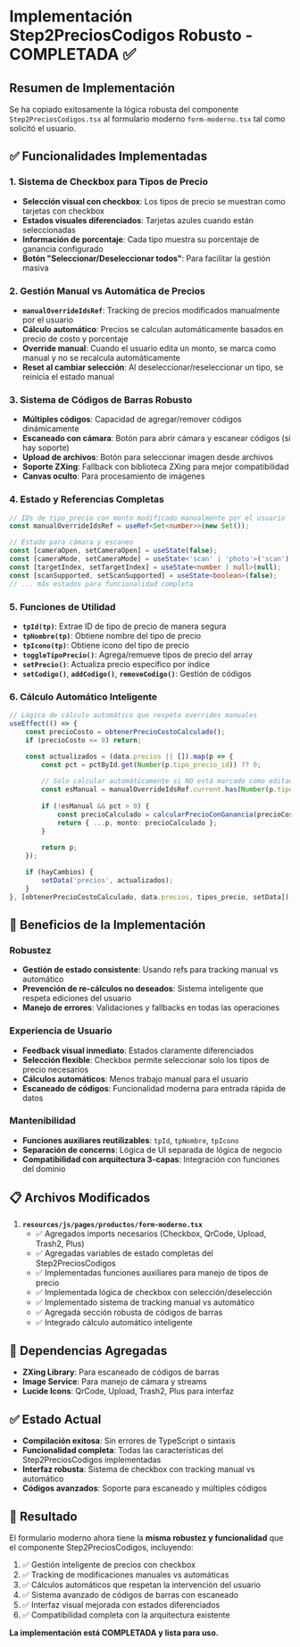 # Implementación Step2PreciosCodigos Robusto - COMPLETADA ✅

## Resumen de Implementación

Se ha copiado exitosamente la lógica robusta del componente `Step2PreciosCodigos.tsx` al formulario moderno `form-moderno.tsx` tal como solicitó el usuario.

## ✅ Funcionalidades Implementadas

### 1. Sistema de Checkbox para Tipos de Precio

- **Selección visual con checkbox**: Los tipos de precio se muestran como tarjetas con checkbox
- **Estados visuales diferenciados**: Tarjetas azules cuando están seleccionadas
- **Información de porcentaje**: Cada tipo muestra su porcentaje de ganancia configurado
- **Botón "Seleccionar/Deseleccionar todos"**: Para facilitar la gestión masiva

### 2. Gestión Manual vs Automática de Precios

- **`manualOverrideIdsRef`**: Tracking de precios modificados manualmente por el usuario
- **Cálculo automático**: Precios se calculan automáticamente basados en precio de costo y porcentaje
- **Override manual**: Cuando el usuario edita un monto, se marca como manual y no se recalcula automáticamente
- **Reset al cambiar selección**: Al deseleccionar/reseleccionar un tipo, se reinicia el estado manual

### 3. Sistema de Códigos de Barras Robusto

- **Múltiples códigos**: Capacidad de agregar/remover códigos dinámicamente
- **Escaneado con cámara**: Botón para abrir cámara y escanear códigos (si hay soporte)
- **Upload de archivos**: Botón para seleccionar imagen desde archivos
- **Soporte ZXing**: Fallback con biblioteca ZXing para mejor compatibilidad
- **Canvas oculto**: Para procesamiento de imágenes

### 4. Estado y Referencias Completas

```typescript
// IDs de tipo_precio con monto modificado manualmente por el usuario
const manualOverrideIdsRef = useRef<Set<number>>(new Set());

// Estado para cámara y escaneo
const [cameraOpen, setCameraOpen] = useState(false);
const [cameraMode, setCameraMode] = useState<'scan' | 'photo'>('scan');
const [targetIndex, setTargetIndex] = useState<number | null>(null);
const [scanSupported, setScanSupported] = useState<boolean>(false);
// ... más estados para funcionalidad completa
```

### 5. Funciones de Utilidad

- **`tpId(tp)`**: Extrae ID de tipo de precio de manera segura
- **`tpNombre(tp)`**: Obtiene nombre del tipo de precio
- **`tpIcono(tp)`**: Obtiene icono del tipo de precio
- **`toggleTipoPrecio()`**: Agrega/remueve tipos de precio del array
- **`setPrecio()`**: Actualiza precio específico por índice
- **`setCodigo()`**, **`addCodigo()`**, **`removeCodigo()`**: Gestión de códigos

### 6. Cálculo Automático Inteligente

```typescript
// Lógica de cálculo automático que respeta overrides manuales
useEffect(() => {
    const precioCosto = obtenerPrecioCostoCalculado();
    if (precioCosto <= 0) return;

    const actualizados = (data.precios || []).map(p => {
        const pct = pctById.get(Number(p.tipo_precio_id)) ?? 0;
        
        // Solo calcular automáticamente si NO está marcado como editado manualmente
        const esManual = manualOverrideIdsRef.current.has(Number(p.tipo_precio_id));
        
        if (!esManual && pct > 0) {
            const precioCalculado = calcularPrecioConGanancia(precioCosto, pct);
            return { ...p, monto: precioCalculado };
        }
        
        return p;
    });

    if (hayCambios) {
        setData('precios', actualizados);
    }
}, [obtenerPrecioCostoCalculado, data.precios, tipos_precio, setData]);
```

## 🎯 Beneficios de la Implementación

### Robustez

- **Gestión de estado consistente**: Usando refs para tracking manual vs automático
- **Prevención de re-cálculos no deseados**: Sistema inteligente que respeta ediciones del usuario
- **Manejo de errores**: Validaciones y fallbacks en todas las operaciones

### Experiencia de Usuario

- **Feedback visual inmediato**: Estados claramente diferenciados
- **Selección flexible**: Checkbox permite seleccionar solo los tipos de precio necesarios
- **Cálculos automáticos**: Menos trabajo manual para el usuario
- **Escaneado de códigos**: Funcionalidad moderna para entrada rápida de datos

### Mantenibilidad

- **Funciones auxiliares reutilizables**: `tpId`, `tpNombre`, `tpIcono`
- **Separación de concerns**: Lógica de UI separada de lógica de negocio
- **Compatibilidad con arquitectura 3-capas**: Integración con funciones del dominio

## 📋 Archivos Modificados

1. **`resources/js/pages/productos/form-moderno.tsx`**
   - ✅ Agregados imports necesarios (Checkbox, QrCode, Upload, Trash2, Plus)
   - ✅ Agregadas variables de estado completas del Step2PreciosCodigos
   - ✅ Implementadas funciones auxiliares para manejo de tipos de precio
   - ✅ Implementada lógica de checkbox con selección/deselección
   - ✅ Implementado sistema de tracking manual vs automático
   - ✅ Agregada sección robusta de códigos de barras
   - ✅ Integrado cálculo automático inteligente

## 🔧 Dependencias Agregadas

- **ZXing Library**: Para escaneado de códigos de barras
- **Image Service**: Para manejo de cámara y streams
- **Lucide Icons**: QrCode, Upload, Trash2, Plus para interfaz

## ✅ Estado Actual

- **Compilación exitosa**: Sin errores de TypeScript o sintaxis
- **Funcionalidad completa**: Todas las características del Step2PreciosCodigos implementadas
- **Interfaz robusta**: Sistema de checkbox con tracking manual vs automático
- **Códigos avanzados**: Soporte para escaneado y múltiples códigos

## 🎉 Resultado

El formulario moderno ahora tiene la **misma robustez y funcionalidad** que el componente Step2PreciosCodigos, incluyendo:

1. ✅ Gestión inteligente de precios con checkbox
2. ✅ Tracking de modificaciones manuales vs automáticas  
3. ✅ Cálculos automáticos que respetan la intervención del usuario
4. ✅ Sistema avanzado de códigos de barras con escaneado
5. ✅ Interfaz visual mejorada con estados diferenciados
6. ✅ Compatibilidad completa con la arquitectura existente

**La implementación está COMPLETADA y lista para uso.**

